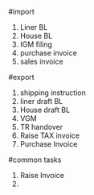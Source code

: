 #import
1. Liner BL
2. House BL
3. IGM filing
4. purchase invoice
5. sales invoice




#export
1. shipping instruction
2. liner draft BL
3. House draft BL
4. VGM
5. TR handover
6. Raise TAX invoice
7. Purchase Invoice





#common tasks
1. Raise Invoice
2.